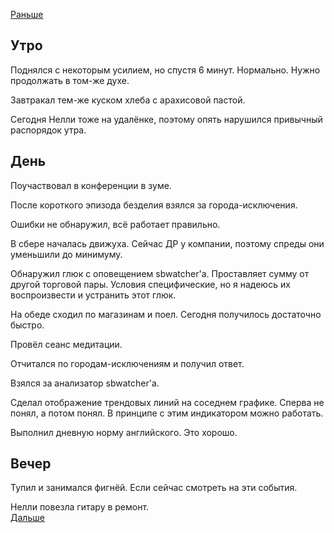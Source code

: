 [Раньше](2020.11.10.md)  
## Утро
Поднялся с некоторым усилием, но спустя 6 минут. Нормально. Нужно продолжать в том-же духе.

Завтракал тем-же куском хлеба с арахисовой пастой.

Сегодня Нелли тоже на удалёнке, поэтому опять нарушился привычный распорядок утра.
## День
Поучаствовал в конференции в зуме.

После короткого эпизода безделия взялся за города-исключения.

Ошибки не обнаружил, всё работает правильно.

В сбере началась движуха. Сейчас ДР у компании, поэтому спреды они уменьшили до минимуму.

Обнаружил глюк с оповещением sbwatcher'а. Проставляет сумму от другой торговой пары. Условия специфические, но я надеюсь их воспроизвести и устранить этот глюк.

На обеде сходил по магазинам и поел. Сегодня получилось достаточно быстро.

Провёл сеанс медитации.

Отчитался по городам-исключениям и получил ответ.

Взялся за анализатор sbwatcher'а.

Сделал отображение трендовых линий на соседнем графике. Сперва не понял, а потом понял. В принципе с этим индикатором можно работать.

Выполнил дневную норму английского. Это хорошо.
## Вечер
Тупил и занимался фигнёй. Если сейчас смотреть на эти события.

Нелли повезла гитару в ремонт.  
[Дальше](2020.11.13.md)
